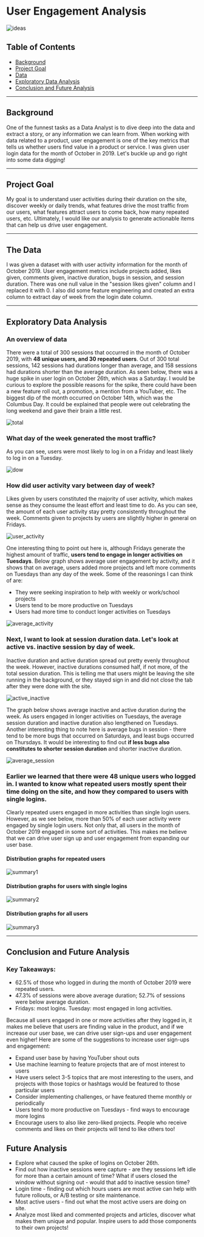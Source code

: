 # User Engagement Analysis

![ideas](images/mobile_likes.png)

## Table of Contents
- [Background](#Background)
- [Project Goal](#project-goal)
- [Data](#the-data)
- [Exploratory Data Analysis](#exploratory-data-analysis)
- [Conclusion and Future Analysis](#conclusion-and-future-analysis)


---

## Background 

One of the funnest tasks as a Data Analyst is to dive deep into the data and extract a story, or any information we can learn from. When working with data related to a product, user engagement is one of the key metrics that tells us whether users find value in a product or service. I was given user login data for the month of October in 2019. Let's buckle up and go right into some data digging!

---

## Project Goal

 My goal is to understand user activities during their duration on the site, discover weekly or daily trends, what features drive the most traffic from our users, what features attract users to come back, how many repeated users, etc. Ultimately, I would like our analysis to generate actionable items that can help us drive user engagement. 

---

## The Data

I was given a dataset with with user activity information for the month of October 2019. User engagement metrics include projects added, likes given, comments given, inactive duration, bugs in session, and session duration. There was one null value in the "session likes given" column and I replaced it with 0. I also did some feature engineering and created an extra column to extract day of week from the login date column.

---

## Exploratory Data Analysis

### An overview of data

There were a total of 300 sessions that occurred in the month of October 2019, with **48 unique users, and 30 repeated users**. Out of 300 total sessions, 142 sessions had durations longer than average, and 158 sessions had durations shorter than the average duration. 
As seen below, there was a huge spike in user login on October 26th, which was a Saturday. I would be curious to explore the possible reasons for the spike, there could have been a new feature roll out, a promotion, a mention from a YouTuber, etc. The biggest dip of the month occurred on October 14th, which was the Columbus Day. It could be explained that people were out celebrating the long weekend and gave their brain a little rest. 

![total](images/daily_login.png)

### What day of the week generated the most traffic?

As you can see, users were most likely to log in on a Friday and least likely to log in on a Tuesday.

![dow](images/dow_login.png)    


### How did user activity vary between day of week?

Likes given by users constituted the majority of user activity, which makes sense as they consume the least effort and least time to do. As you can see, the amount of each user activity stay pretty consistently throughout the week. Comments given to projects by users are slightly higher in general on Fridays.  

![user_activity](images/activity_dow.png)

One interesting thing to point out here is, although Fridays generate the highest amount of traffic, **users tend to engage in longer activities on Tuesdays**. Below graph shows average user engagement by activity, and it shows that on average, users added more projects and left more comments on Tuesdays than any day of the week. Some of the reasonings I can think of are: 

- They were seeking inspiration to help with weekly or work/school projects
- Users tend to be more productive on Tuesdays
- Users had more time to conduct longer activities on Tuesdays

![average_activity](images/average_activity.png)


### Next, I want to look at session duration data. Let's look at active vs. inactive session by day of week.

Inactive duration and active duration spread out pretty evenly throughout the week. However, inactive durations consumed half, if not more, of the total session duration. This is telling me that users might be leaving the site running in the background, or they stayed sign in and did not close the tab after they were done with the site. 

![active_inactive](images/active_inactive.png)

The graph below shows average inactive and active duration during the week. As users engaged in longer activities on Tuesdays, the average session duration and inactive duration also lengthened on Tuesdays. Another interesting thing to note here is average bugs in session - there tend to be more bugs that occurred on Saturdays, and least bugs occurred on Thursdays. It would be interesting to find out **if less bugs also constitutes to shorter session duration** and shorter inactive duration.

![average_session](images/average_session.png)

### Earlier we learned that there were 48 unique users who logged in. I wanted to know what repeated users mostly spent their time doing on the site, and how they compared to users with single logins.

Clearly repeated users engaged in more activities than single login users. However, as we see below, more than 50% of each user activity were engaged by single login users. Not only that, all users in the month of October 2019 engaged in some sort of activities. This makes me believe that we can drive user sign up and user engagement from expanding our user base. 

#### Distribution graphs for repeated users 

![summary1](images/session_dist_repeat.png)

#### Distribution graphs for users with single logins

![summary2](images/session_dist_single.png)

#### Distribution graphs for all users

![summary3](images/session_dist.png)


---

## Conclusion and Future Analysis

### Key Takeaways:

- 62.5% of those who logged in during the month of October 2019 were repeated users.   
- 47.3% of sessions were above average duration; 52.7% of sessions were below average duration.  
- Fridays: most logins. Tuesday: most engaged in long activities.    

Because all users engaged in one or more activities after they logged in, it makes me believe that users are finding value in the product, and if we increase our user base, we can drive user sign-ups and user engagement even higher! Here are some of the suggestions to increase user sign-ups and engagement:  

- Expand user base by having YouTuber shout outs  
- Use machine learning to feature projects that are of most interest to users  
- Have users select 3-5 topics that are most interesting to the users, and projects with those   topics or hashtags would be featured to those particular users  
- Consider implementing challenges, or have featured theme monthly or periodically  
- Users tend to more productive on Tuesdays - find ways to encourage more logins  
- Encourage users to also like zero-liked projects. People who receive comments and likes on their projects will tend to like others too!

## Future Analysis

- Explore what caused the spike of logins on October 26th.  
- Find out how inactive sessions were capture - are they sessions left idle for more than a certain amount of time? What if users closed the window without signing out - would that add to inactive session time?  
- Login time - finding out which hours users are most active can help with future rollouts, or A/B testing or site maintenance.  
- Most active users - find out what the most active users are doing on site.  
- Analyze most liked and commented projects and articles, discover what makes them unique and popular. Inspire users to add those components to their own projects!



 












